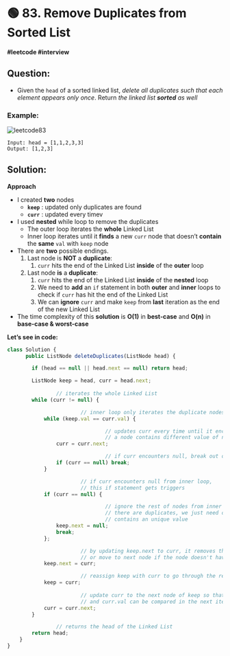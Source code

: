 # 🟢 83. Remove Duplicates from Sorted List

#### #leetcode #interview

## Question:

- Given the `head` of a sorted linked list, *delete all duplicates such that each element appears only once*. Return *the linked list **sorted** as well*

### Example:

![leetcode83](/posts/leetcode83.png)

```
Input: head = [1,1,2,3,3]
Output: [1,2,3]
```

## Solution:

**Approach**

- I created **two** nodes
    - **`keep`** : updated only duplicates are found
    - **`curr`** : updated every timev
- I used **nested** while loop to remove the duplicates
    - The outer loop iterates the **whole** Linked List
    - Inner loop iterates until it **finds** a new `curr` node that doesn’t **contain** the **same** `val` with `keep` node
- There are **two** possible endings.
    1. Last node is **NOT** a **duplicate**:
        1. `curr` hits the end of the Linked List **inside** of the **outer** loop
    2. Last node **is** a **duplicate**:
        1. `curr` hits the end of the Linked List **inside** of the **nested** loop
        2. We need to **add** an `if` statement in both **outer** and **inner** loops to check if `curr` has hit the end of the Linked List
        3. We can **ignore** `curr` and make `keep` from **last** iteration as the end of the new Linked List
- The time complexity of this **solution** is **O(1)** in **best-case** and **O(n)** in **base-case & worst-case**

**Let’s see in code:**

```jsx
class Solution {
	  public ListNode deleteDuplicates(ListNode head) {

        if (head == null || head.next == null) return head;

        ListNode keep = head, curr = head.next;
				
				// iterates the whole Linked List
        while (curr != null) {

						// inner loop only iterates the duplicate nodes
            while (keep.val == curr.val) {

								// updates curr every time until it encounters
								// a node contains different value of null
                curr = curr.next;

								// if curr encounters null, break out of loop
                if (curr == null) break;
            }

						// if curr encounters null from inner loop,
						// this if statement gets triggers
            if (curr == null) {

								// ignore the rest of nodes from inner loop since
								// there are duplicates, we just need one node that
								// contains an unique value
                keep.next = null;
                break;
            };

						// by updating keep.next to curr, it removes the duplicates
						// or move to next node if the node doesn't have duplicates
            keep.next = curr;

						// reassign keep with curr to go through the rest
            keep = curr;
						
						// update curr to the next node of keep so that keep.val
						// and curr.val can be compared in the next iteration
            curr = curr.next;
        }

				// returns the head of the Linked List
        return head;
    }
}
```